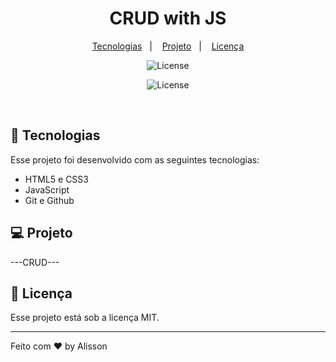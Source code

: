 <h1 align="center"> CRUD with JS </h1>

<p align="center">
  <a href="#-tecnologias">Tecnologias</a>&nbsp;&nbsp;&nbsp;|&nbsp;&nbsp;&nbsp;
  <a href="#-projeto">Projeto</a>&nbsp;&nbsp;&nbsp;|&nbsp;&nbsp;&nbsp;
  <a href="#memo-licença">Licença</a>
</p>

<p align="center">
  <img alt="License" src="https://img.shields.io/static/v1?label=license&message=MIT&color=49AA26&labelColor=000000">
</p>
<p align="center">
  <img alt="License" src="http://img.shields.io/static/v1?label=STATUS&message=EM%20DESENVOLVIMENTO&color=GREEN&style=for-the-badge">
</p>
<br>

## 🚀 Tecnologias

Esse projeto foi desenvolvido com as seguintes tecnologias:

- HTML5 e CSS3
- JavaScript
- Git e Github

## 💻 Projeto

---CRUD---

## :memo: Licença

Esse projeto está sob a licença MIT.

---

Feito com ♥ by Alisson